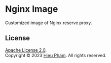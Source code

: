 # Nginx Image
Customized image of Nginx reserve proxy.
## License
[Apache License 2.0](LICENSE).<br>
Copyright &copy; 2023 [Hieu Pham](https://github.com/hieupth). All rights reserved.
